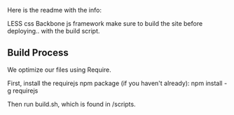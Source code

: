 Here is the readme with the info:

LESS css
Backbone js framework make sure to build the site before deploying.. with the build script.

## Build Process
We optimize our files using Require.

First, install the requirejs npm package (if you haven't already):
npm install -g requirejs

Then run build.sh, which is found in /scripts.
